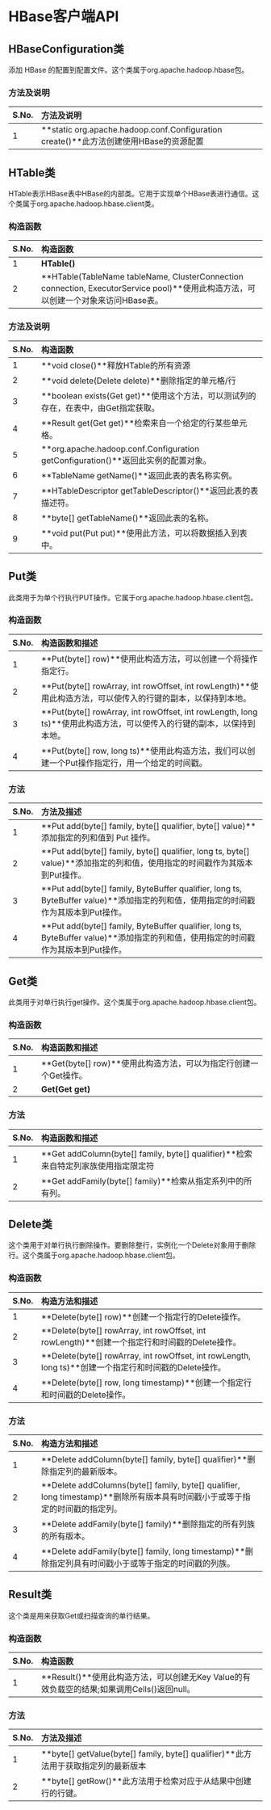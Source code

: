 # HBase客户端API



## HBaseConfiguration类

添加 HBase 的配置到配置文件。这个类属于org.apache.hadoop.hbase包。

### 方法及说明

| S.No. | 方法及说明 |
| :--- | :--- |
| 1 | **static org.apache.hadoop.conf.Configuration create\(\)**此方法创建使用HBase的资源配置 |

## HTable类

HTable表示HBase表中HBase的内部类。它用于实现单个HBase表进行通信。这个类属于org.apache.hadoop.hbase.client类。

### 构造函数

| S.No. | 构造函数 |
| :--- | :--- |
| 1 | **HTable\(\)** |
| 2 | **HTable\(TableName tableName, ClusterConnection connection, ExecutorService pool\)**使用此构造方法，可以创建一个对象来访问HBase表。 |

### 方法及说明

| S.No. | 构造函数 |
| :--- | :--- |
| 1 | **void close\(\)**释放HTable的所有资源 |
| 2 | **void delete\(Delete delete\)**删除指定的单元格/行 |
| 3 | **boolean exists\(Get get\)**使用这个方法，可以测试列的存在，在表中，由Get指定获取。 |
| 4 | **Result get\(Get get\)**检索来自一个给定的行某些单元格。 |
| 5 | **org.apache.hadoop.conf.Configuration getConfiguration\(\)**返回此实例的配置对象。 |
| 6 | **TableName getName\(\)**返回此表的表名称实例。 |
| 7 | **HTableDescriptor getTableDescriptor\(\)**返回此表的表描述符。 |
| 8 | **byte\[\] getTableName\(\)**返回此表的名称。 |
| 9 | **void put\(Put put\)**使用此方法，可以将数据插入到表中。 |

## Put类

此类用于为单个行执行PUT操作。它属于org.apache.hadoop.hbase.client包。

### 构造函数

| S.No. | 构造函数和描述 |
| :--- | :--- |
| 1 | **Put\(byte\[\] row\)**使用此构造方法，可以创建一个将操作指定行。 |
| 2 | **Put\(byte\[\] rowArray, int rowOffset, int rowLength\)**使用此构造方法，可以使传入的行键的副本，以保持到本地。 |
| 3 | **Put\(byte\[\] rowArray, int rowOffset, int rowLength, long ts\)**使用此构造方法，可以使传入的行键的副本，以保持到本地。 |
| 4 | **Put\(byte\[\] row, long ts\)**使用此构造方法，我们可以创建一个Put操作指定行，用一个给定的时间戳。 |

### 方法

| S.No. | 方法及描述 |
| :--- | :--- |
| 1 | **Put add\(byte\[\] family, byte\[\] qualifier, byte\[\] value\)**添加指定的列和值到 Put 操作。 |
| 2 | **Put add\(byte\[\] family, byte\[\] qualifier, long ts, byte\[\] value\)**添加指定的列和值，使用指定的时间戳作为其版本到Put操作。 |
| 3 | **Put add\(byte\[\] family, ByteBuffer qualifier, long ts, ByteBuffer value\)**添加指定的列和值，使用指定的时间戳作为其版本到Put操作。 |
| 4 | **Put add\(byte\[\] family, ByteBuffer qualifier, long ts, ByteBuffer value\)**添加指定的列和值，使用指定的时间戳作为其版本到Put操作。 |

## Get类

此类用于对单行执行get操作。这个类属于org.apache.hadoop.hbase.client包。

### 构造函数

| S.No. | 构造函数和描述 |
| :--- | :--- |
| 1 | **Get\(byte\[\] row\)**使用此构造方法，可以为指定行创建一个Get操作。 |
| 2 | **Get\(Get get\)** |

### 方法

| S.No. | 构造函数和描述 |
| :--- | :--- |
| 1 | **Get addColumn\(byte\[\] family, byte\[\] qualifier\)**检索来自特定列家族使用指定限定符 |
| 2 | **Get addFamily\(byte\[\] family\)**检索从指定系列中的所有列。 |

## Delete类

这个类用于对单行执行删除操作。要删除整行，实例化一个Delete对象用于删除行。这个类属于org.apache.hadoop.hbase.client包。

### 构造函数

| S.No. | 构造方法和描述 |
| :--- | :--- |
| 1 | **Delete\(byte\[\] row\)**创建一个指定行的Delete操作。 |
| 2 | **Delete\(byte\[\] rowArray, int rowOffset, int rowLength\)**创建一个指定行和时间戳的Delete操作。 |
| 3 | **Delete\(byte\[\] rowArray, int rowOffset, int rowLength, long ts\)**创建一个指定行和时间戳的Delete操作。 |
| 4 | **Delete\(byte\[\] row, long timestamp\)**创建一个指定行和时间戳的Delete操作。 |

### 方法

| S.No. | 构造方法和描述 |
| :--- | :--- |
| 1 | **Delete addColumn\(byte\[\] family, byte\[\] qualifier\)**删除指定列的最新版本。 |
| 2 | **Delete addColumns\(byte\[\] family, byte\[\] qualifier, long timestamp\)**删除所有版本具有时间戳小于或等于指定的时间戳的指定列。 |
| 3 | **Delete addFamily\(byte\[\] family\)**删除指定的所有列族的所有版本。 |
| 4 | **Delete addFamily\(byte\[\] family, long timestamp\)**删除指定列具有时间戳小于或等于指定的时间戳的列族。 |

## Result类

这个类是用来获取Get或扫描查询的单行结果。

### 构造函数

| S.No. | 构造函数 |
| :--- | :--- |
| 1 | **Result\(\)**使用此构造方法，可以创建无Key Value的有效负载空的结果;如果调用Cells\(\)返回null。 |

### 方法

| S.No. | 方法及描述 |
| :--- | :--- |
| 1 | **byte\[\] getValue\(byte\[\] family, byte\[\] qualifier\)**此方法用于获取指定列的最新版本 |
| 2 | **byte\[\] getRow\(\)**此方法用于检索对应于从结果中创建行的行键。 |

  


  




